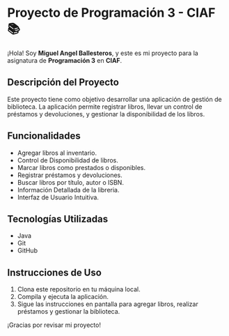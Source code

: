 # Proyecto de Programación 3 - CIAF 📚

¡Hola! Soy **Miguel Angel Ballesteros**, y este es mi proyecto para la asignatura de **Programación 3** en **CIAF**.

## Descripción del Proyecto
Este proyecto tiene como objetivo desarrollar una aplicación de gestión de biblioteca. La aplicación permite registrar libros, llevar un control de préstamos y devoluciones, y gestionar la disponibilidad de los libros.

## Funcionalidades
- Agregar libros al inventario.
- Control de Disponibilidad de libros.
- Marcar libros como prestados o disponibles.
- Registrar préstamos y devoluciones.
- Buscar libros por título, autor o ISBN.
- Información Detallada de la libreria.
- Interfaz de Usuario Intuitiva.

## Tecnologías Utilizadas
- Java
- Git
- GitHub

## Instrucciones de Uso
1. Clona este repositorio en tu máquina local.
2. Compila y ejecuta la aplicación.
3. Sigue las instrucciones en pantalla para agregar libros, realizar préstamos y gestionar la biblioteca.

¡Gracias por revisar mi proyecto!
